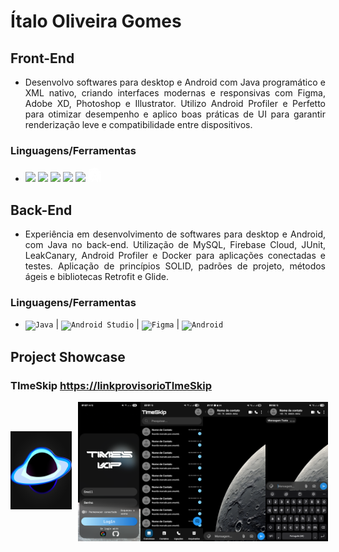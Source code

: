 # Ítalo Oliveira Gomes 

## Front-End
- <p align="justify"> Desenvolvo softwares para desktop e Android com Java programático e XML nativo, criando interfaces modernas e responsivas com Figma, Adobe XD, Photoshop e Illustrator. Utilizo Android Profiler e Perfetto para otimizar desempenho e aplico boas práticas de UI para garantir renderização leve e compatibilidade entre dispositivos.</p>

### Linguagens/Ferramentas

- <div>
  <img src="https://user-images.githubusercontent.com/25181517/192108372-f71d70ac-7ae6-4c0d-8395-51d8870c2ef0.png" style="width: 50px;" />
  <img src="https://user-images.githubusercontent.com/25181517/192108895-20dc3343-43e3-4a54-a90e-13a4abbc57b9.png" style="width: 50px;" />
  <img src="https://user-images.githubusercontent.com/25181517/189715289-df3ee512-6eca-463f-a0f4-c10d94a06b2f.png" style="width: 50px;" />
  <img src="https://user-images.githubusercontent.com/25181517/117201156-9a724800-adec-11eb-9a9d-3cd0f67da4bc.png" style="width: 50px;" />
  <img src="https://user-images.githubusercontent.com/25181517/117269608-b7dcfb80-ae58-11eb-8e66-6cc8753553f0.png" style="width: 50px;" />
  <svg role="img" viewBox="0 0 24 24" xmlns="http://www.w3.org/2000/svg" width="24" height="24">
  <title>Android Studio</title>
  <path fill="white" d="M19.2693 10.3368c-.3321 0-.6026.2705-.6026.6031v9.8324h-1.7379l-3.3355-6.9396c.476-.5387.6797-1.286.5243-2.0009a2.2862 2.2862 0 0 0-1.2893-1.6248v-.8124c.0121-.2871-.1426-.5787-.4043-.7407-.1391-.0825-.2884-.1234-.4402-.1234a.8478.8478 0 0 0-.4318.1182c-.2701.1671-.4248.4587-.4123.7662l-.0003.721c-1.0149.3668-1.6619 1.4153-1.4867 2.5197a2.282 2.282 0 0 0 .5916 1.2103l-3.2096 6.9064H4.0928c-1.0949-.007-1.9797-.8948-1.9832-1.9896V5.016c-.0055 1.1024.8836 2.0006 1.9859 2.0062a2.024 2.024 0 0 0 .1326-.0037h14.7453s2.5343-.2189 2.8619 1.5392c-.2491.0287-.4449.2321-.4449.4889 0 .7115-.5791 1.2901-1.3028 1.2901h-.8183zM17.222 22.5366c.2347.4837.0329 1.066-.4507 1.3007-.1296.0629-.2666.0895-.4018.0927a.9738.9738 0 0 1-.3194-.0455c-.024-.0078-.046-.0209-.0694-.0305a.9701.9701 0 0 1-.2277-.1321c-.0247-.0192-.0495-.038-.0724-.0598-.0825-.0783-.1574-.1672-.21-.2757l-1.2554-2.6143-1.5585-3.2452a.7725.7725 0 0 0-.6995-.4443h-.0024a.792.792 0 0 0-.7083.4443l-1.5109 3.2452-1.2321 2.6464a.9722.9722 0 0 1-.7985.5795c-.0626.0053-.1238-.0024-.185-.0087-.0344-.0036-.069-.0053-.1025-.0124-.0489-.0103-.0954-.0278-.142-.0452-.0301-.0113-.0613-.0197-.0901-.0339-.0496-.0244-.0948-.0565-.1397-.0889-.0217-.0156-.0457-.0275-.0662-.045a.9862.9862 0 0 1-.1695-.1844.9788.9788 0 0 1-.0708-.9852l.8469-1.8223 3.2676-7.0314a1.7964 1.7964 0 0 1-.7072-1.1637c-.1555-.9799.5129-1.9003 1.4928-2.0559V9.3946a.3542.3542 0 0 1 .1674-.3155.3468.3468 0 0 1 .3541 0 .354.354 0 0 1 .1674.3155v1.159l.0129.0064a1.8028 1.8028 0 0 1 1.2878 1.378 1.7835 1.7835 0 0 1-.6439 1.7836l3.3889 7.0507.8481 1.7643zM12.9841 12.306c.0042-.6081-.4854-1.1044-1.0935-1.1085a1.1204 1.1204 0 0 0-.7856.3219 1.101 1.101 0 0 0-.323.7716c-.0042.6081.4854 1.1044 1.0935 1.1085h.0077c.6046 0 1.0967-.488 1.1009-1.0935zm-1.027 5.2768c-.1119.0005-.2121.0632-.2571.1553l-1.4127 3.0342h3.3733l-1.4564-3.0328a.274.274 0 0 0-.2471-.1567zm8.1432-6.7459l-.0129-.0001h-.8177a.103.103 0 0 0-.103.103v12.9103a.103.103 0 0 0 .0966.103h.8435c.9861-.0035 1.7836-.804 1.7836-1.79V9.0468c0 .9887-.8014 1.7901-1.7901 1.7901zM2.6098 5.0161v.019c.0039.816.6719 1.483 1.4874 1.4869a12.061 12.061 0 0 1 .1309-.0034h1.1286c.1972-1.315.7607-2.525 1.638-3.4859H4.0993c-.9266.0031-1.6971.6401-1.9191 1.4975.2417.0355.4296.235.4296.4859zm6.3381-2.8977L7.9112.3284a.219.219 0 0 1 0-.2189A.2384.2384 0 0 1 8.098 0a.219.219 0 0 1 .1867.1094l1.0496 1.8158a6.4907 6.4907 0 0 1 5.3186 0L15.696.1094a.2189.2189 0 0 1 .3734.2189l-1.0302 1.79c1.6671.9125 2.7974 2.5439 3.0975 4.4018l-12.286-.0014c.3004-1.8572 1.4305-3.488 3.0972-4.4003zm5.3774 2.6202a.515.515 0 0 0 .5271.5028.515.515 0 0 0 .5151-.5151.5213.5213 0 0 0-.8885-.367.5151.5151 0 0 0-.1537.3793zm-5.7178-.0067a.5151.5151 0 0 0 .5207.5095.5086.5086 0 0 0 .367-.1481.5215.5215 0 1 0-.734-.7341.515.515 0 0 0-.1537.3727z"/>
</svg>
</div>

## Back-End
- <p align="justify"> Experiência em desenvolvimento de softwares para desktop e Android, com Java no back-end. Utilização de MySQL, Firebase Cloud, JUnit, LeakCanary, Android Profiler e Docker para aplicações conectadas e testes. Aplicação de princípios SOLID, padrões de projeto, métodos ágeis e bibliotecas Retrofit e Glide.</p>

### Linguagens/Ferramentas

- <div>
  <code><img width="50" src="https://raw.githubusercontent.com/marwin1991/profile-technology-icons/refs/heads/main/icons/java.png" alt="Java" title="Java"/></code> |
  <code><img width="50" src="https://raw.githubusercontent.com/marwin1991/profile-technology-icons/refs/heads/main/icons/android_studio.png" alt="Android Studio" title="Android Studio"/></code> |
  <code><img width="50" src="https://raw.githubusercontent.com/marwin1991/profile-technology-icons/refs/heads/main/icons/figma.png" alt="Figma" title="Figma"/></code> |
  <code><img width="50" src="https://raw.githubusercontent.com/marwin1991/profile-technology-icons/refs/heads/main/icons/android.png" alt="Android" title="Android"/></code>
</div>

## Project Showcase

### TImeSkip <a href="#">https://linkprovisorioTImeSkip</a>

<div style="display: flex; gap: 10px; align-items: center;">

  <div>
    <img src="https://github.com/IoGomes/IoGomes/blob/main/vecteezy_hermes-vector-icon-design_25985585%20%5BConvertido%5D.png?raw=true" width="125" height="125" />
  </div>
  
  <div style="display: flex; flex-direction: row; width: 100%;">
    <img src="https://github.com/IoGomes/IoGomes/blob/main/Screenshot_20250904_012755.png?raw=true" style="width: 100px;" />
    <img src="https://github.com/IoGomes/IoGomes/blob/main/Screenshot_20250903_235201.png?raw=true" style="width: 100px;" />
    <img src="https://github.com/IoGomes/IoGomes/blob/main/Screenshot_20250903_211936.png?raw=true" style="width: 100px;" />
    <img src="https://github.com/IoGomes/IoGomes/blob/main/Screenshot_20250904_005229.png?raw=true" style="width: 100px;" />
  </div>
</div>


